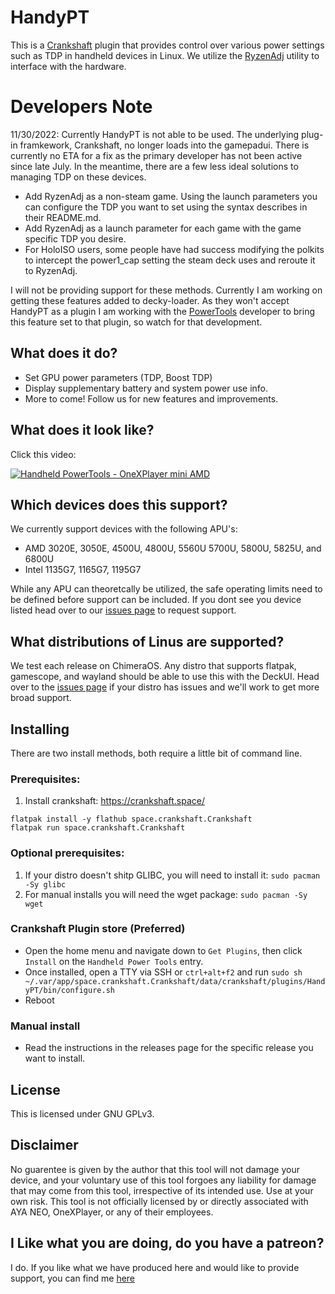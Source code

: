 # HandyPT

This is a [Crankshaft](https://crankshaft.space/) plugin that provides control over various power settings such as TDP in handheld devices in Linux. We utilize the [RyzenAdj](https://github.com/FlyGoat/RyzenAdj) utility to interface with the hardware. 

# Developers Note
11/30/2022: Currently HandyPT is not able to be used. The underlying plug-in framkework, Crankshaft, no longer loads into the gamepadui. There is currently no ETA for a fix as the primary developer has not been active since late July. In the meantime, there are a few less ideal solutions to managing TDP on these devices.

- Add RyzenAdj as a non-steam game. Using the launch parameters you can configure the TDP you want to set using the syntax describes in their README.md.
- Add RyzenAdj as a launch parameter for each game with the game specific TDP you desire. 
- For HoloISO users, some people have had success modifying the polkits to intercept the power1_cap setting the steam deck uses and reroute it to RyzenAdj.

I will not be providing support for these methods. Currently I am working on getting these features added to decky-loader. As they won't accept HandyPT as a plugin I am working with the [PowerTools](https://github.com/NGnius/PowerTools) developer to bring this feature set to that plugin, so watch for that development.

## What does it do?

- Set GPU power parameters (TDP, Boost TDP)
- Display supplementary battery and system power use info.
- More to come! Follow us for new features and improvements.

## What does it look like?

Click this video:

[![Handheld PowerTools - OneXPlayer mini AMD](https://img.youtube.com/vi/Q2JoKCXB8aM/0.jpg)](https://www.youtube.com/watch?v=Q2JoKCXB8aM)

## Which devices does this support?

We currently support devices with the following APU's:
- AMD 3020E, 3050E, 4500U, 4800U, 5560U 5700U, 5800U, 5825U, and 6800U
- Intel 1135G7, 1165G7, 1195G7

While any APU can theoretcally be utilized, the safe operating limits need to be defined before support can be included. If you dont see you device listed head over to our [issues page](https://github.com/ShadowBlip/HandyPT/issues) to request support.


## What distributions of Linus are supported?

We test each release on ChimeraOS. Any distro that supports flatpak, gamescope, and wayland should be able to use this with the DeckUI. Head over to the [issues page](https://github.com/ShadowBlip/HandyPT/issues) if your distro has issues and we'll work to get more broad support.

## Installing

There are two install methods, both require a little bit of command line.
  
  ### Prerequisites: 
  
  1. Install crankshaft: https://crankshaft.space/
  ```
  flatpak install -y flathub space.crankshaft.Crankshaft
  flatpak run space.crankshaft.Crankshaft
  ```

  ### Optional prerequisites:
  1. If your distro doesn't shitp GLIBC, you will need to install it: `sudo pacman -Sy glibc`
  2. For manual installs you will need the wget package: `sudo pacman -Sy wget`
  
  ### Crankshaft Plugin store (Preferred)
  - Open the home menu and navigate down to `Get Plugins`, then click `Install` on the `Handheld Power Tools` entry.
  - Once installed, open a TTY via SSH or `ctrl+alt+f2` and run `sudo sh ~/.var/app/space.crankshaft.Crankshaft/data/crankshaft/plugins/HandyPT/bin/configure.sh`
  - Reboot
  
  ### Manual install
  - Read the instructions in the releases page for the specific release you want to install.

## License

This is licensed under GNU GPLv3.

## Disclaimer

No guarentee is given by the author that this tool will not damage your device, and your voluntary use of this tool forgoes any liability for damage that may come from this tool, irrespective of its intended use. Use at your own risk.
This tool is not officially licensed by or directly associated with AYA NEO, OneXPlayer, or any of their employees.

## I Like what you are doing, do you have a patreon?

I do. If you like what we have produced here and would like to provide support, you can find me [here](https://www.patreon.com/user?u=75781137)
